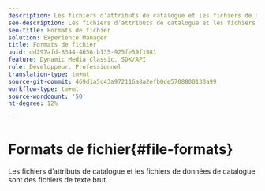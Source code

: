 ```yaml
---
description: Les fichiers d’attributs de catalogue et les fichiers de données de catalogue sont des fichiers de texte brut.
seo-description: Les fichiers d’attributs de catalogue et les fichiers de données de catalogue sont des fichiers de texte brut.
seo-title: Formats de fichier
solution: Experience Manager
title: Formats de fichier
uuid: dd297afd-8344-4656-b135-925fe59f1981
feature: Dynamic Media Classic, SDK/API
role: Développeur, Professionnel
translation-type: tm+mt
source-git-commit: 469d1a5c43a972116a8a2efb0de5708800130a99
workflow-type: tm+mt
source-wordcount: '50'
ht-degree: 12%

---
```



# Formats de fichier{#file-formats}

Les fichiers d’attributs de catalogue et les fichiers de données de catalogue sont des fichiers de texte brut.

